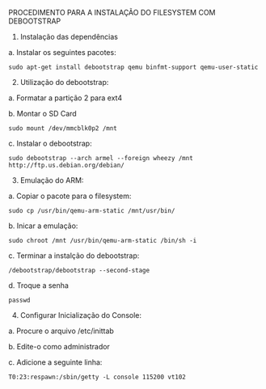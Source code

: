 PROCEDIMENTO PARA A INSTALAÇÃO DO FILESYSTEM COM DEBOOTSTRAP

1. Instalação das dependências

  a. Instalar os seguintes pacotes:
  
    sudo apt-get install debootstrap qemu binfmt-support qemu-user-static
    
2. Utilização do debootstrap:

  a. Formatar a partição 2 para ext4
  
  b. Montar o SD Card
  
    sudo mount /dev/mmcblk0p2 /mnt
  c. Instalar o debootstrap:
  
    sudo debootstrap --arch armel --foreign wheezy /mnt http://ftp.us.debian.org/debian/

3. Emulação do ARM:

  a. Copiar o pacote para o filesystem:
  
    sudo cp /usr/bin/qemu-arm-static /mnt/usr/bin/
    
  b. Inicar a emulação:
  
    sudo chroot /mnt /usr/bin/qemu-arm-static /bin/sh -i
    
  c. Terminar a instalção do debootstrap:
  
    /debootstrap/debootstrap --second-stage
    
  d. Troque a senha
  
    passwd

4. Configurar Inicialização do Console:

  a. Procure o arquivo /etc/inittab
  
  b. Edite-o como administrador
  
  c. Adicione a seguinte linha:
  
    T0:23:respawn:/sbin/getty -L console 115200 vt102
    
